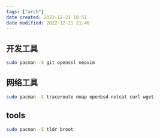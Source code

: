 ```yaml
---
tags: ["arch"]
date created: 2022-12-21 18:51
date modified: 2022-12-21 21:46
---
```

## 开发工具
```bash
sudo pacman -S git openssl neovim
```

## 网络工具
```bash
sudo pacman -S traceroute nmap openbsd-netcat curl wget
```

## tools
```bash
sudo pacman -S tldr broot
```
